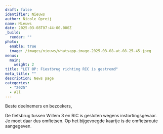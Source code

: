 ```yaml
---
draft: false
identifier: Nieuws
author: Nicole Opreij
name: Nieuws
date: 2025-03-08T07:44:00.000Z
_build:
  render: ""
photo:
  enable: true
  image: /images/nieuws/whatsapp-image-2025-03-08-at-08.25.45.jpeg
menus:
  main:
    weight: 2
title: "LET OP: Fiestbrug richting RIC is gestremd"
meta_title: ""
description: News page
categories:
  - "2025"
  - All
---
```

Beste deelnemers en bezoekers,

De fietsbrug tussen Willem 3 en RIC is gesloten wegens instortingsgevaar. Je moet daar dus omfietsen. Op het bijgevoegde kaartje is de omfietsroute aangegeven.
